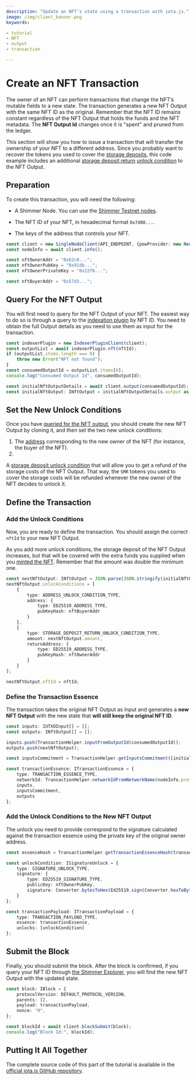 ```yaml
---
description: "Update an NFT’s state using a transaction with iota.js."
image: /img/client_banner.png
keywords:

- tutorial
- NFT
- output
- transaction

---
```


# Create an NFT Transaction

The owner of an NFT can perform transactions that change the NFT’s mutable fields to a new state. The transaction
generates a new NFT Output with the same NFT ID as the original. Remember that the NFT ID remains constant regardless of
the NFT Output that holds the funds and the NFT metadata. The **NFT Output Id** changes once it is "spent" and pruned
from the ledger.

This section will show you how to issue a transaction that will transfer the ownership of your NFT to a different
address. Since you probably want to recover the tokens you used to cover
the [storage deposits](https://wiki.iota.org/shimmer/iota.js/tutorials/value-transactions/introduction/#storage-costs-and-deposits),
this code example includes an
additional [storage deposit return](https://wiki.iota.org/shimmer/introduction/explanations/what_is_stardust/unlock_conditions/#storage-deposit-return) [unlock condition](https://wiki.iota.org/shimmer/introduction/explanations/what_is_stardust/unlock_conditions/)
to the NFT Output.

## Preparation

To create this transaction, you will need the following:

* A Shimmer Node. You can use the [Shimmer Testnet nodes](https://api.testnet.shimmer.network).

* The NFT ID of your NFT, in hexadecimal format `0x7d08...`.

* The keys of the address that controls your NFT.

```typescript
const client = new SingleNodeClient(API_ENDPOINT, {powProvider: new NeonPowProvider()});
const nodeInfo = await client.info();

const nftOwnerAddr = "0x62c0...";
const nftOwnerPubKey = "0x91db...";
const nftOwnerPrivateKey = "0x22f6...";

const nftBuyerAddr = "0x57d3...";
```

## Query For the NFT Output

You will first need to query for the NFT Output of your NFT. The easiest way to do so is through a query to
the [indexation plugin](https://wiki.iota.org/shimmer/inx-indexer/welcome/) by NFT ID. You need to obtain the full
Output details as you need to use them as input for the transaction.

```typescript
const indexerPlugin = new IndexerPluginClient(client);
const outputList = await indexerPlugin.nft(nftId);
if (outputList.items.length === 0) {
    throw new Error("NFT not found");
}
const consumedOutputId = outputList.items[0];
console.log("Consumed Output Id", consumedOutputId);

const initialNftOutputDetails = await client.output(consumedOutputId);
const initialNftOutput: INftOutput = initialNftOutputDetails.output as INftOutput;
```

## Set the New Unlock Conditions

Once you have [queried for the NFT output](#query-for-the-nft-output), you should create the new NFT Output by cloning
it, and then set the two new unlock conditions:

1. The [address](https://wiki.iota.org/shimmer/introduction/explanations/what_is_stardust/unlock_conditions/#address)
   corresponding to the new owner of the NFT (for instance, the buyer of the NFT).
2.
A [storage deposit unlock condition](https://wiki.iota.org/shimmer/introduction/explanations/what_is_stardust/unlock_conditions/#storage-deposit-return)
that will allow you to get a refund of the storage costs of the NFT Output. That way, the `SMR` tokens you used to cover
the storage costs will be refunded whenever the new owner of the NFT decides to unlock it.

## Define the Transaction

### Add the Unlock Conditions

Now, you are ready to define the transaction. You should assign the correct `nftId` to your new NFT Output.

As you add more unlock conditions, the storage deposit of the NFT Output increases, but that will be covered with the
extra funds you supplied when you [minted the NFT](03-mint-new-nft.md). Remember that the amount was double the minimum
one.

```typescript
const nextNftOutput: INftOutput = JSON.parse(JSON.stringify(initialNftOutput));
nextNftOutput.unlockConditions = [
    {
        type: ADDRESS_UNLOCK_CONDITION_TYPE,
        address: {
            type: ED25519_ADDRESS_TYPE,
            pubKeyHash: nftBuyerAddr
        }
    },
    {
        type: STORAGE_DEPOSIT_RETURN_UNLOCK_CONDITION_TYPE,
        amount: nextNftOutput.amount,
        returnAddress: {
            type: ED25519_ADDRESS_TYPE,
            pubKeyHash: nftOwnerAddr
        }
    }
];

nextNftOutput.nftId = nftId;
```

### Define the Transaction Essence

The transaction takes the original NFT Output as Input and generates a **new NFT Output** with the new state that **will
still keep the original NFT ID**.

```typescript
const inputs: IUTXOInput[] = [];
const outputs: INftOutput[] = [];

inputs.push(TransactionHelper.inputFromOutputId(consumedOutputId));
outputs.push(nextNftOutput);

const inputsCommitment = TransactionHelper.getInputsCommitment([initialNftOutput]);

const transactionEssence: ITransactionEssence = {
    type: TRANSACTION_ESSENCE_TYPE,
    networkId: TransactionHelper.networkIdFromNetworkName(nodeInfo.protocol.networkName),
    inputs,
    inputsCommitment,
    outputs
};
```

### Add the Unlock Conditions to the New NFT Output

The unlock you need to provide correspond to the signature calculated against the transaction essence using the private
key of the original owner address.

```typescript
const essenceHash = TransactionHelper.getTransactionEssenceHash(transactionEssence);

const unlockCondition: ISignatureUnlock = {
    type: SIGNATURE_UNLOCK_TYPE,
    signature: {
        type: ED25519_SIGNATURE_TYPE,
        publicKey: nftOwnerPubKey,
        signature: Converter.bytesToHex(Ed25519.sign(Converter.hexToBytes(nftOwnerPrivateKey), essenceHash), true)
    }
};

const transactionPayload: ITransactionPayload = {
    type: TRANSACTION_PAYLOAD_TYPE,
    essence: transactionEssence,
    unlocks: [unlockCondition]
};
```

## Submit the Block

Finally, you should submit the block. After the block is confirmed, if you query your NFT ID
through [the Shimmer Explorer](https://explorer.shimmer.network/shimmer), you will find the new NFT Output with the
updated state.

```typescript
const block: IBlock = {
    protocolVersion: DEFAULT_PROTOCOL_VERSION,
    parents: [],
    payload: transactionPayload,
    nonce: "0",
};

const blockId = await client.blockSubmit(block);
console.log("Block Id:", blockId);
```

## Putting It All Together

The complete source code of this part of the tutorial is available in
the [official iota.js GitHub repository](https://github.com/iotaledger/iota.js/blob/feat/stardust/packages/iota/examples/shimmer-nft-transaction-tutorial/src/nft-transaction.ts).


